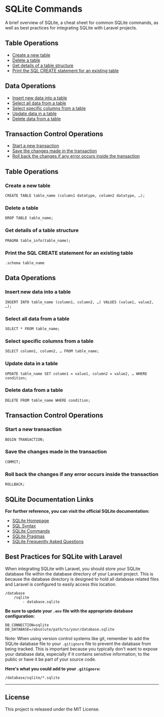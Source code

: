 # SQLite Commands

A brief overview of SQLite, a cheat sheet for common SQLite commands, as well as best practices for integrating SQLite with Laravel projects.

## Table Operations

- [Create a new table](#create-a-new-table)
- [Delete a table](#delete-a-table)
- [Get details of a table structure](#get-details-of-a-table-structure)
- [Print the SQL CREATE statement for an existing table](#print-the-SQL-CREATE-statement-for-an-existing-table)

## Data Operations

- [Insert new data into a table](#insert-new-data-into-a-table)
- [Select all data from a table](#select-all-data-from-a-table)
- [Select specific columns from a table](#select-specific-columns-from-a-table)
- [Update data in a table](#update-data-in-a-table)
- [Delete data from a table](#delete-data-from-a-table)

## Transaction Control Operations

- [Start a new transaction](#start-a-new-transaction)
- [Save the changes made in the transaction](#save-the-changes-made-in-the-transaction)
- [Roll back the changes if any error occurs inside the transaction](#roll-back-the-changes-if-any-error-occurs-inside-the-transaction)

## Table Operations

### Create a new table

```
CREATE TABLE table_name (column1 datatype, column2 datatype, …);
```

### Delete a table

```
DROP TABLE table_name;
```

### Get details of a table structure

```
PRAGMA table_info(table_name);
```

### Print the SQL CREATE statement for an existing table

```
.schema table_name
```

## Data Operations

### Insert new data into a table

```
INSERT INTO table_name (column1, column2, …) VALUES (value1, value2, …);
```

### Select all data from a table

```
SELECT * FROM table_name;
```

### Select specific columns from a table

```
SELECT column1, column2, … FROM table_name;
```

### Update data in a table

```
UPDATE table_name SET column1 = value1, column2 = value2, … WHERE condition;
```

### Delete data from a table

```
DELETE FROM table_name WHERE condition;
```

## Transaction Control Operations

### Start a new transaction

```
BEGIN TRANSACTION;
```

### Save the changes made in the transaction

```
COMMIT;
```

### Roll back the changes if any error occurs inside the transaction

```
ROLLBACK;
```

## SQLite Documentation Links

**For further reference, you can visit the official SQLite documentation:**

- [SQLite Homepage](https://www.sqlite.org/index.html)
- [SQL Syntax](https://www.sqlite.org/lang.html)
- [SQLite Commands](https://www.sqlite.org/cli.html)
- [SQLite Pragmas](https://www.sqlite.org/pragma.html)
- [SQLite Frequently Asked Questions](https://www.sqlite.org/faq.html)

## Best Practices for SQLite with Laravel

When integrating SQLite with Laravel, you should store your SQLite database file within the database directory of your Laravel project. This is because the database directory is designed to hold all database related files and Laravel is configured to easily access this location.

```
/database
    /sqlite
        - database.sqlite
```

**Be sure to update your `.env` file with the appropriate database configuration:**

```
DB_CONNECTION=sqlite
DB_DATABASE=/absolute/path/to/your/database.sqlite
```

Note: When using version control systems like git, remember to add the SQLite database file to your `.gitignore` file to prevent the database from being tracked. This is important because you typically don't want to expose your database data, especially if it contains sensitive information, to the public or have it be part of your source code.

**Here's what you could add to your `.gitignore`:**

```
/database/sqlite/*.sqlite
```

---

## License

This project is released under the MIT License.
